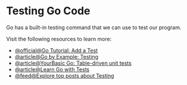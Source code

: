 # Testing Go Code

Go has a built-in testing command that we can use to test our program.

Visit the following resources to learn more:

- [@official@Go Tutorial: Add a Test](https://go.dev/doc/tutorial/add-a-test)
- [@article@Go by Example: Testing](https://gobyexample.com/testing)
- [@article@YourBasic Go: Table-driven unit tests](https://yourbasic.org/golang/table-driven-unit-test/)
- [@article@Learn Go with Tests](https://quii.gitbook.io/learn-go-with-tests/)
- [@feed@Explore top posts about Testing](https://app.daily.dev/tags/testing?ref=roadmapsh)
